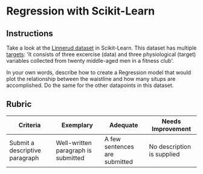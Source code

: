 # Regression with Scikit-Learn

## Instructions

Take a look at the [Linnerud dataset](https://scikit-learn.org/stable/modules/generated/sklearn.datasets.load_linnerud.html#sklearn.datasets.load_linnerud) in Scikit-Learn. This dataset has multiple [targets](https://scikit-learn.org/stable/datasets/toy_dataset.html#linnerrud-dataset): 'It consists of three excercise (data) and three physiological (target) variables collected from twenty middle-aged men in a fitness club'.

In your own words, describe how to create a Regression model that would plot the relationship between the waistline and how many situps are accomplished. Do the same for the other datapoints in this dataset.

## Rubric

| Criteria | Exemplary | Adequate | Needs Improvement |
| -------- | --------- | -------- | ----------------- |
| Submit a descriptive paragraph         |  Well-written paragraph is submitted         |  A few sentences are submitted        | No description is supplied                  |
